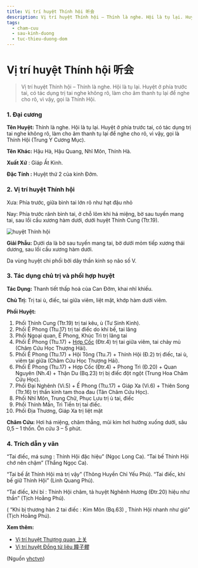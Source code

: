 ```yaml
---
title: Vị trí huyệt Thính hội 听会
description: Vị trí huyệt Thính hội – Thính là nghe. Hội là tụ lại. Huyệt ở phía trước tai, có tác dụng trị tai nghe không rõ, làm cho âm thanh tụ lại để nghe cho rõ, vì vậy, gọi là Thính Hội.
tags:
  - cham-cuu
  - sau-kinh-duong
  - tuc-thieu-duong-dom
---
```


# Vị trí huyệt Thính hội 听会 

> Vị trí huyệt Thính hội – Thính là nghe. Hội là tụ lại. Huyệt ở phía trước tai, có tác dụng trị tai nghe không rõ, làm cho âm thanh tụ lại để nghe cho rõ, vì vậy, gọi là Thính Hội.

### 1. Đại cương

**Tên Huyệt:** Thính là nghe. Hội là tụ lại. Huyệt ở phía trước tai, có tác dụng trị tai nghe không rõ, làm cho âm thanh tụ lại để nghe cho rõ, vì vậy, gọi là Thính Hội (Trung Y Cương Mục).

**Tên** **Khác:** Hậu Hà, Hậu Quang, Nhĩ Môn, Thính Hà.

**Xuất Xứ** : Giáp Ất Kinh.

**Đặc Tính :** Huyệt thứ 2 của kinh Đởm.

### 2. Vị trí huyệt Thính hội

Xưa: Phía trước, giữa bình tai lớn rõ như hạt đậu nhỏ

Nay: Phía trước rãnh bình tai, ở chỗ lõm khi há miệng, bờ sau tuyến mang tai, sau lồi cầu xương hàm dưới, dưới huyệt Thính Cung (Ttr.19).

![huyệt Thính hội](/imgs/yhctvn/huyet-thinh-hoi-300x169.jpg)

**Giải Phẫu:** Dưới da là bờ sau tuyến mang tai, bờ dưới mỏm tiếp xương thái dương, sau lồi cầu xương hàm dưới.

Da vùng huyệt chi phối bởi dây thần kinh sọ não số V.

### 3. Tác dụng chủ trị và phối hợp huyệt

**Tác Dụng:** Thanh tiết thấp hoả của Can Đởm, khai nhĩ khiếu.

**Chủ Trị:** Trị tai ù, điếc, tai giữa viêm, liệt mặt, khớp hàm dưới viêm.

**Phối Huyệt:**

1. Phối Thính Cung (Ttr.19) trị tai kêu, ù (Tư Sinh Kinh).
2. Phối Ế Phong (Ttu.17) trị tai điếc do khí bế, tai lãng
3. Phối Ngoại quan, Ế Phong, Khúc Trì trị lãng tai
4. Phối Ế Phong (Ttu.17) + [Hợp Cốc](/yhctvn/huyet-hop-coc-%e5%90%88-%e8%b0%b7/) (Đtr.4) trị tai giữa viêm, tai chảy mủ (Châm Cứu Học Thượng Hải).
5. Phối Ế Phong (Ttu.17) + Hội Tông (Ttu.7) + Thính Hội (Đ.2) trị điếc, tai ù, viêm tai giữa (Châm Cứu Học Thượng Hải).
6. Phối Ế Phong (Ttu.17) + Hợp Cốc (Đtr.4) + Phong Trì (Đ.20) + Quan Nguyên (Nh.4) + Thận Du (Bq.23) trị bị điếc đột ngột (Trung Hoa Châm Cứu Học).
7. Phối Đại Nghênh (Vi.5) + Ế Phong (Ttu.17) + Giáp Xa (Vi.6) + Thiên Song (Ttr.16) trị thần kinh tam thoa đau (Tân Châm Cứu Học).
8. Phối Nhĩ Môn, Trung Chữ, Phục Lưu trị ù tai, điếc
9. Phối Thính Mấn, Trì Tiền trị tai điếc.
10. Phối Địa Thương, Giáp Xa trị liệt mặt

**Châm Cứu:** Hơi há miệng, châm thẳng, mũi kim hơi hướng xuống dưới, sâu 0,5 – 1 thốn. Ôn cứu 3 – 5 phút.

### 4. Trích dẫn y văn

“Tai điếc, má sưng : Thính Hội đặc hiệu” (Ngọc Long Ca). “Tai bế Thính Hội chớ nên chậm” (Thắng Ngọc Ca).

“Tai bế ắt Thính Hội mà trị vậy” (Thông Huyền Chỉ Yếu Phú). “Tai điếc, khí bế giữ Thính Hội” (Linh Quang Phú).

“Tai điếc, khí bỉ : Thính Hội châm, tả huyệt Nghênh Hương (Đtr.20) hiệu như thần” (Tịch Hoằng Phú).

( “Khi bị thương hàn 2 tai điếc : Kim Môn (Bq.63) , Thính Hội nhanh như gió” (Tịch Hoằng Phú).

**Xem thêm:**

* [Vị trí huyệt Thượng quan 上关](/yhctvn/vi-tri-huyet-thuong-quan-%e4%b8%8a%e5%85%b3/)
* [Vị trí huyệt Đồng tử liêu 瞳子髎](/yhctvn/vi-tri-huyet-dong-tu-lieu-%e7%9e%b3%e5%ad%90%e9%ab%8e/)

(Nguồn <a href="https://yhctvn.com/vi-tri-huyet-thinh-hoi-听会/" target="_blank">yhctvn</a>)
